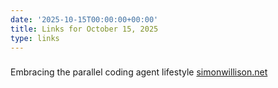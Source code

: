 ```yaml
---
date: '2025-10-15T00:00:00+00:00'
title: Links for October 15, 2025
type: links
---
```




### [](https://simonwillison.net/2025/Oct/5/parallel-coding-agents/)

Embracing the parallel coding agent lifestyle [simonwillison.net](https://simonwillison.net/2025/Oct/5/parallel-coding-agents/)